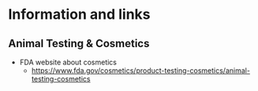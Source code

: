 # Information and links

## Animal Testing & Cosmetics
* FDA website about cosmetics
	* https://www.fda.gov/cosmetics/product-testing-cosmetics/animal-testing-cosmetics
	
